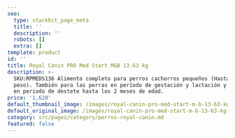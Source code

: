 ```yaml
---
seo:
  type: stackbit_page_meta
  title: ''
  description: ''
  robots: []
  extra: []
template: product
id: ''
title: Royal Canin PRO Med Start M&B 13.63 kg
description: >-
  SKU:RPMEDS136 Alimento completo para perros cachorros pequeños (Hasta 10 Kg de
  peso). También para las perras en período de gestación y lactación y cachorros
  en periodo de destete hasta los 2 meses de edad.
price: '1,620'
default_thumbnail_image: /images/royal-canin-pro-med-start-m-b-13-63-kg-1.jpg
default_original_image: /images/royal-canin-pro-med-start-m-b-13-63-kg-1.jpg
category: src/pages/category/perros-royal-canin.md
featured: false
---
```

